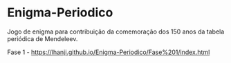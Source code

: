 # Enigma-Periodico
Jogo de enigma para contribuição da comemoração dos 150 anos da tabela periódica de Mendeleev.

Fase 1 - https://lhanji.github.io/Enigma-Periodico/Fase%201/index.html
